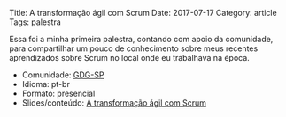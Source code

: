 Title: A transformação ágil com Scrum
Date: 2017-07-17
Category: article
Tags: palestra

Essa foi a minha primeira palestra, contando com apoio da comunidade, para compartilhar um pouco de conhecimento sobre meus recentes aprendizados sobre Scrum no local onde eu trabalhava na época.

- Comunidade: [GDG-SP](https://www.meetup.com/pt-BR/gdg-sp/events/241601808/)
- Idioma: pt-br
- Formato: presencial
- Slides/conteúdo: [A transformação ágil com Scrum](https://pt.slideshare.net/morgannagiovanellidesouza/a-transformao-gil-com-scrum-78389787)